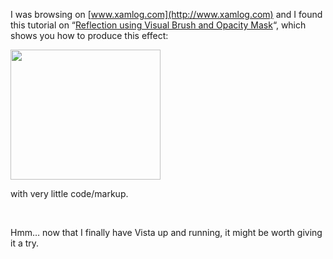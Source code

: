 I was browsing on [www.xamlog.com](http://www.xamlog.com) and I found this tutorial on &#8220;<a href="http://www.xamlog.com/2006/07/30/reflection-using-visual-brush-and-opacity-mask/" target="_blank">Reflection using Visual Brush and Opacity Mask</a>&#8220;, which shows you how to produce this effect:

 <img height="208" src="http://www.xamlog.com/wp-content/uploads/2006/07/reflection_08.jpg" width="240" />

with very little code/markup.

&nbsp;

Hmm&#8230; now that I finally have Vista up and running, it might be worth giving it a try.